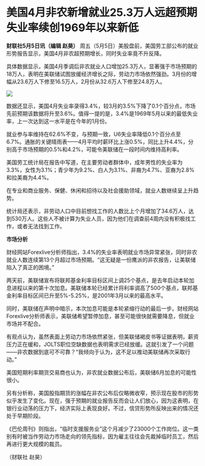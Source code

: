 # 美国4月非农新增就业25.3万人远超预期 失业率续创1969年以来新低

**财联社5月5日讯（编辑 赵昊）** 周五（5月5日）美股盘前，美国劳工部公布的就业形势报告显示，美国4月非农超预期增长，同时失业率竟不升反降。

具体数据显示，美国4月季调后非农就业人口增加25.3万人，显著强于市场预期的18万人，表明在美联储试图放缓经济增长之际，劳动力市场依然强劲。3月份的增幅从23.6万人下修至16.5万人，2月份从32.6万人下修至24.8万人。

![](https://inews.gtimg.com/om_bt/OVynwXYzuDl2iXLsErv6rbkza4ue9zRtpd9wJAW_YjyqMAA/1000)

数据还显示，美国4月失业率录得3.4%，较3月的3.5%下降了0.1个百分点，市场先前预期该数据将升至3.6%。值得一提的是，3.4%是1969年5月以来的最低失业率，上一次达到这一水平是在今年的1月份。

就业参与率维持在62.6%不变，与预期一致，U6失业率降低0.1个百分点至6.7%。通胀的关键晴雨表——4月平均时薪环比上涨0.5%，同比上升4.4%，分别高于市场预期的0.5%和4.2%，可能令美联储在一段时间内维持高利率。

美国劳工统计局在报告中写道，在主要劳动者群体中，成年男性的失业率为3.3%，女性为3.1%；青少年为9.2%、白人为3.1%、非裔为4.7%、亚裔为2.8%和拉美裔为4.4%。

在专业和商业服务、保健、休闲和招待以及社会援助领域，就业人数继续呈上升趋势。

统计局还表示，非劳动人口中目前想找工作的人数比上个月增加了34.6万人，达到530万人。这些人不被计算为失业人员，因为他们在调查前4周内没有积极找工作，或者无法找到工作。

**市场分析**

财经网站Forexlive分析师指出，3.4%的失业率表明就业市场异常紧张，同时非农就业人数连续第13个月超过市场预期。“这无疑是一份鹰派的非农报告，让美联储陷入了真正的困境。”

两天前，美联储宣布将联邦基金利率目标区间上调25个基点，是去年启动本轮加息进程以来的第十次加息。美联储本轮已经累计将利率调高了500个基点，联邦基金利率目标区间已升至5%-5.25%，是2001年3月以来的最高水平。

同时，美联储在声明中暗示，本次加息可能是本轮紧缩行动的最后一步。财经网站Forexlive分析师表示，美联储希望暂停加息，甚至可能很快就需要降息，但就业市场并不配合。

有观点认为，虽然表面上劳动力市场依然紧张，但美联储褐皮书等证据表明，薪资压力正在缓和，JOLTS职位空缺数据也表明需求已经放缓。这就引发了一个问题——非农数据到底可不可靠？“我倾向于认为，这不足以推动美联储再次采取行动。”

美国短期利率期货交易商也认为，非农就业数据公布后，美联储6月加息的可能性很小。

另有分析称，美国股指期货的涨幅在非农公布后仅略微收窄，预示现在股市的形势似乎发生了变化。现在，强于预期的就业报告反而会让人们放心，因为这表明，在银行业动荡的压力下，经济实际上表现良好。不过，信贷形势所反映出来的情况还处于早期阶段。

《巴伦周刊》则指出，“临时支援服务业”这个月减少了23000个工作岗位。这一类别有时被当作劳动力市场走向的领先指标，因为雇主往往会先裁掉临时员工，然后再进行更大规模的裁员。

（财联社 赵昊）

